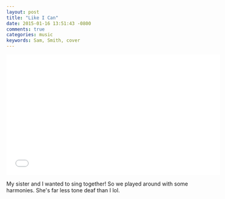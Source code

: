 ```yaml
---
layout: post
title: "Like I Can"
date: 2015-01-16 13:51:43 -0800
comments: true
categories: music
keywords: Sam, Smith, cover
---
```


<iframe width="560" height="315" src="//www.youtube.com/embed/YQanS-al8Ak" frameborder="0" allowfullscreen></iframe>

My sister and I wanted to sing together! So we played around with some harmonies. She's far less tone deaf than I lol.  
